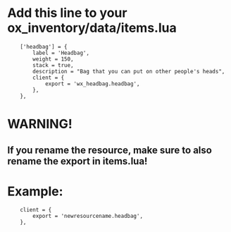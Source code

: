 # Add this line to your ox_inventory/data/items.lua
```
	['headbag'] = {
		label = 'Headbag',
		weight = 150,
		stack = true,
		description = "Bag that you can put on other people's heads",
		client = {
			export = 'wx_headbag.headbag',
		},
	},
```

# WARNING!
## If you rename the resource, make sure to also rename the export in items.lua!

# Example:
```
	client = {
		export = 'newresourcename.headbag',
	},
```